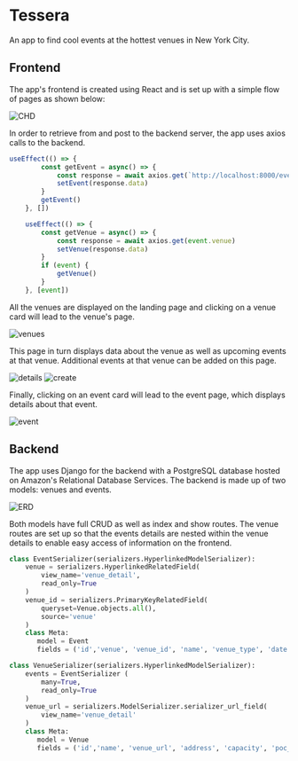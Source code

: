 # Tessera

An app to find cool events at the hottest venues in New York City.

## Frontend

The app's frontend is created using React and is set up with a simple flow of pages as shown below:

![CHD](./readme-files/CHD.png)

In order to retrieve from and post to the backend server, the app uses axios calls to the backend.

```js
useEffect(() => {
        const getEvent = async() => {
            const response = await axios.get(`http://localhost:8000/events/${id}`)
            setEvent(response.data)
        }
        getEvent()
    }, [])

    useEffect(() => {
        const getVenue = async() => {
            const response = await axios.get(event.venue)
            setVenue(response.data)
        }
        if (event) {
            getVenue()
        }
    }, [event])
```

All the venues are displayed on the landing page and clicking on a venue card will lead to the venue's page.

![venues](./readme-files/Venues.png)

This page in turn displays data about the venue as well as upcoming events at that venue. Additional events at that venue can be added on this page.

![details](./readme-files/Venue.png)
![create](./readme-files/Create.png)

Finally, clicking on an event card will lead to the event page, which displays details about that event.

![event](./readme-files/Event.png)

## Backend

The app uses Django for the backend with a PostgreSQL database hosted on Amazon's Relational Database Services. The backend is made up of two models: venues and events.

![ERD](./readme-files/ERD.png)

Both models have full CRUD as well as index and show routes. The venue routes are set up so that the events details are nested within the venue details to enable easy access of information on the frontend.

```python
class EventSerializer(serializers.HyperlinkedModelSerializer):
    venue = serializers.HyperlinkedRelatedField(
        view_name='venue_detail',
        read_only=True
    )
    venue_id = serializers.PrimaryKeyRelatedField(
        queryset=Venue.objects.all(),
        source='venue'
    )
    class Meta:
       model = Event
       fields = ('id','venue', 'venue_id', 'name', 'venue_type', 'date', 'door_time', 'start_time', 'ga_price', 'vip_price', 'image_url')

class VenueSerializer(serializers.HyperlinkedModelSerializer):
    events = EventSerializer (
        many=True,
        read_only=True
    )
    venue_url = serializers.ModelSerializer.serializer_url_field(
        view_name='venue_detail'
    )
    class Meta:
       model = Venue
       fields = ('id','name', 'venue_url', 'address', 'capacity', 'poc_name', 'poc_email','image_url', 'events')
    
```